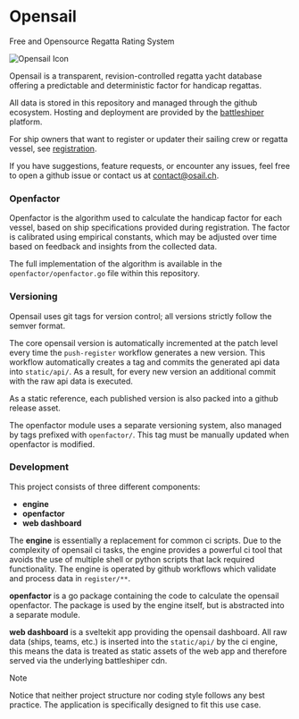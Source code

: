 # Opensail

Free and Opensource Regatta Rating System

![Opensail Icon](/static/favicon.png)

Opensail is a transparent, revision-controlled regatta yacht database offering a predictable and deterministic factor for handicap regattas.


All data is stored in this repository and managed through the github ecosystem. Hosting and deployment are provided by the [battleshiper](https://battleshiper.dev) platform.


For ship owners that want to register or updater their sailing crew or regatta vessel, see [registration](/REGISTER.md).


If you have suggestions, feature requests, or encounter any issues, feel free to open a github issue or contact us at [contact@osail.ch](mailto:contact@osail.ch).



### Openfactor

Openfactor is the algorithm used to calculate the handicap factor for each vessel, based on ship specifications provided during registration. The factor is calibrated using empirical constants, which may be adjusted over time based on feedback and insights from the collected data.


The full implementation of the algorithm is available in the `openfactor/openfactor.go` file within this repository.


### Versioning

Opensail uses git tags for version control; all versions strictly follow the semver format.


The core opensail version is automatically incremented at the patch level every time the `push-register` workflow generates a new version.
This workflow automatically creates a tag and commits the generated api data into `static/api/`. As a result, for every new version an additional commit with the raw api data is executed.

As a static reference, each published version is also packed into a github release asset.


The openfactor module uses a separate versioning system, also managed by tags prefixed with `openfactor/`. This tag must be manually updated when openfactor is modified.


### Development

This project consists of three different components:

- **engine**
- **openfactor**
- **web dashboard**

The **engine** is essentially a replacement for common ci scripts. Due to the complexity of opensail ci tasks, the engine provides a powerful ci tool that avoids the use of multiple shell or python scripts that lack required functionality. The engine is operated by github workflows which validate and process data in `register/**`.


**openfactor** is a go package containing the code to calculate the opensail openfactor. The package is used by the engine itself, but is abstracted into a separate module.


**web dashboard** is a sveltekit app providing the opensail dashboard. All raw data (ships, teams, etc.) is inserted into the `static/api/` by the ci engine, this means the data is treated as static assets of the web app and therefore served via the underlying battleshiper cdn.

> [!NOTE]
> Notice that neither project structure nor coding style follows any best practice. The application is specifically designed to fit this use case.